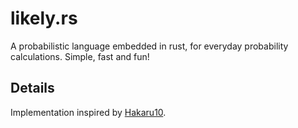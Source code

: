 # likely.rs

A probabilistic language embedded in rust, for everyday probability calculations. Simple, fast and fun!

## Details

Implementation inspired by [Hakaru10](https://okmij.org/ftp/kakuritu/Hakaru10/).
